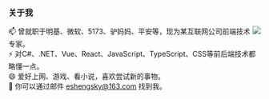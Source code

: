 ### 关于我
<img align="right" src="https://github-readme-stats.vercel.app/api?username=eshengsky&show_icons=true&theme=vue&hide_title=true&count_private=true&hide=contribs&include_all_commits=true&locale=cn&line_height=28" />

📫 曾就职于明基、微软、5173、驴妈妈、平安等，现为某互联网公司前端技术专家。  
⚡ 对C#、.NET、Vue、React、JavaScript、TypeScript、CSS等前后端技术都略懂一点。  
😄 爱好上网、游戏、看小说，喜欢尝试新的事物。  
💬 你可以通过邮件 eshengsky@163.com 找到我。

<!--
**eshengsky/eshengsky** is a ✨ _special_ ✨ repository because its `README.md` (this file) appears on your GitHub profile.

Here are some ideas to get you started:

- 🔭 I’m currently working on ...
- 🌱 I’m currently learning ...
- 👯 I’m looking to collaborate on ...
- 🤔 I’m looking for help with ...
- 💬 Ask me about ...
- 📫 How to reach me: ...
- 😄 Pronouns: ...
- ⚡ Fun fact: ...
-->
